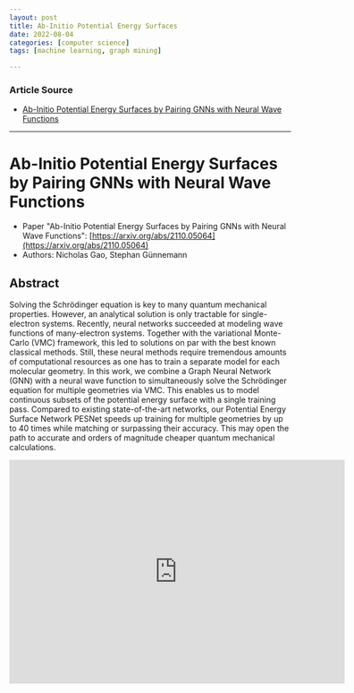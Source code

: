 ```yaml
---
layout: post
title: Ab-Initio Potential Energy Surfaces 
date: 2022-08-04
categories: [computer science]
tags: [machine learning, graph mining]

---
```


### Article Source

* [Ab-Initio Potential Energy Surfaces by Pairing GNNs with Neural Wave Functions](https://www.youtube.com/watch?v=dNnFFhWhSJQ)


---

# Ab-Initio Potential Energy Surfaces by Pairing GNNs with Neural Wave Functions

* Paper "Ab-Initio Potential Energy Surfaces by Pairing GNNs with Neural Wave Functions": [https://arxiv.org/abs/2110.05064](https://arxiv.org/abs/2110.05064)
* Authors: Nicholas Gao, Stephan Günnemann


## Abstract

Solving the Schrödinger equation is key to many quantum mechanical properties. However, an analytical solution is only tractable for single-electron systems. Recently, neural networks succeeded at modeling wave functions of many-electron systems. Together with the variational Monte-Carlo (VMC) framework, this led to solutions on par with the best known classical methods. Still, these neural methods require tremendous amounts of computational resources as one has to train a separate model for each molecular geometry. In this work, we combine a Graph Neural Network (GNN) with a neural wave function to simultaneously solve the Schrödinger equation for multiple geometries via VMC. This enables us to model continuous subsets of the potential energy surface with a single training pass. Compared to existing state-of-the-art networks, our Potential Energy Surface Network PESNet speeds up training for multiple geometries by up to 40 times while matching or surpassing their accuracy. This may open the path to accurate and orders of magnitude cheaper quantum mechanical calculations.


<iframe width="600" height="400" src="https://www.youtube.com/embed/dNnFFhWhSJQ" title="YouTube video player" frameborder="0" allow="accelerometer; autoplay; clipboard-write; encrypted-media; gyroscope; picture-in-picture" allowfullscreen></iframe>